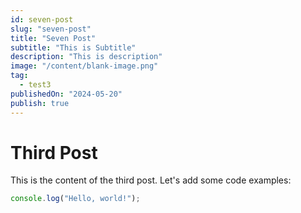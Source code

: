 ```yaml
---
id: seven-post
slug: "seven-post"
title: "Seven Post"
subtitle: "This is Subtitle"
description: "This is description"
image: "/content/blank-image.png"
tag:
  - test3
publishedOn: "2024-05-20"
publish: true
---
```


# Third Post

This is the content of the third post. Let's add some code examples:

```javascript
console.log("Hello, world!");
```
